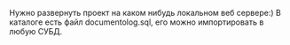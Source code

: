 Нужно развернуть проект на каком нибудь локальном веб сервере:)
В каталоге есть файл documentolog.sql, его можно импортировать в любую СУБД.
